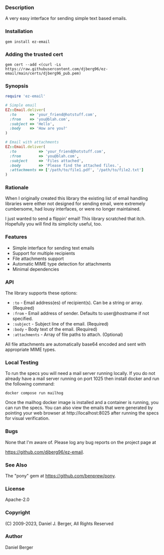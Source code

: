### Description
A very easy interface for sending simple text based emails.

### Installation
`gem install ez-email`

### Adding the trusted cert
`gem cert --add <(curl -Ls https://raw.githubusercontent.com/djberg96/ez-email/main/certs/djberg96_pub.pem)`

### Synopsis
```ruby
require 'ez-email'

# Simple email
EZ::Email.deliver(
  :to      => 'your_friend@hotstuff.com',
  :from    => 'you@blah.com',
  :subject => 'Hello',
  :body    => 'How are you?'
)

# Email with attachments
EZ::Email.deliver(
  :to          => 'your_friend@hotstuff.com',
  :from        => 'you@blah.com',
  :subject     => 'Files attached',
  :body        => 'Please find the attached files.',
  :attachments => ['/path/to/file1.pdf', '/path/to/file2.txt']
)
```

### Rationale

When I originally created this library the existing list of email handling
libraries were either not designed for sending email, were extremely cumbersome,
had lousy interfaces, or were no longer maintained.

I just wanted to send a flippin' email! This library scratched that itch.
Hopefully you will find its simplicity useful, too.

### Features

* Simple interface for sending text emails
* Support for multiple recipients
* File attachments support
* Automatic MIME type detection for attachments
* Minimal dependencies

### API

The library supports these options:

* `:to` - Email address(es) of recipient(s). Can be a string or array. (Required)
* `:from` - Email address of sender. Defaults to user@hostname if not specified.
* `:subject` - Subject line of the email. (Required)
* `:body` - Body text of the email. (Required)
* `:attachments` - Array of file paths to attach. (Optional)

All file attachments are automatically base64 encoded and sent with appropriate MIME types.

### Local Testing
To run the specs you will need a mail server running locally. If you do not
already have a mail server running on port 1025 then install docker and run
the following command:

`docker compose run mailhog`

Once the mailhog docker image is installed and a container is running, you
can run the specs. You can also view the emails that were generated by pointing
your web browser at http://localhost:8025 after running the specs for visual
verification.

### Bugs

None that I'm aware of. Please log any bug reports on the project page at

https://github.com/djberg96/ez-email.

### See Also

The "pony" gem at https://github.com/benprew/pony.

### License

Apache-2.0

### Copyright

(C) 2009-2023, Daniel J. Berger, All Rights Reserved

### Author

Daniel Berger
